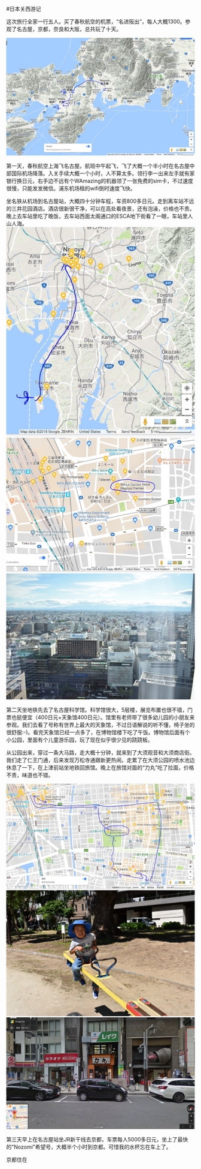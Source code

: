 #日本关西游记

这次旅行全家一行五人。买了春秋航空的机票，“名进阪出”，每人大概1300。参观了名古屋，京都，奈良和大阪，总共玩了十天。

![](/images/2018-07-15-Japan/map-japan.jpg)

第一天，春秋航空上海飞名古屋。航班中午起飞，飞了大概一个半小时在名古屋中部国际机场降落。入关手续大概一个小时，人不算太多。领行李一出来左手就有家银行换日元，右手边不远有个WAmazing的机器领了一张免费的sim卡，不过速度很慢，只能发发微信。浦东机场租的wifi倒时速度飞快。

坐名铁从机场到名古屋站，大概四十分钟车程，车资800多日元。走到离车站不远的三井花园酒店。酒店很新很干净，可以在高处看夜景，还有泡澡，价格也不贵。晚上去车站里吃了晚饭，去车站西面太阁通口的ESCA地下街看了一眼，车站里人山人海。
![](/images/2018-07-15-Japan/m2.jpg)
![](/images/2018-07-15-Japan/m3.jpg)
![](/images/2018-07-15-Japan/DSC_0002.JPG)

第二天坐地铁先去了名古屋科学馆。科学馆很大，5层楼，展览布置也很不错，门票也挺便宜（400日元+天象馆400日元）。馆里有老师带了很多幼儿园的小朋友来参观。我们去看了号称有世界上最大的天象馆，不过日语解说的听不懂，椅子坐的很舒服:-)。看完天象馆已经一点多了，在博物馆楼下吃了午饭。博物馆后面有个小公园，里面有个儿童游乐园，玩了现在似乎很少见的跷跷板。

从公园出来，穿过一条大马路，走大概十分钟，就来到了大须观音和大须商店街。我们走了仁王门通，后来发现万松寺通跟新更热闹。走累了在大须公园的喷水池边休息了一下，在上津前站坐地铁回旅馆。晚上在旅馆对面的“力丸”吃了拉面，价格不贵，味道也不错。

![](/images/2018-07-15-Japan/m4.jpg)
![](/images/2018-07-15-Japan/DSC_0056.JPG)
![](/images/2018-07-15-Japan/liwan.jpg)

第三天早上在名古屋站坐JR新干线去京都，车票每人5000多日元，坐上了最快的"Nozomi"希望号，大概半个小时到京都。可惜我的水杯忘在车上了。

京都住在
